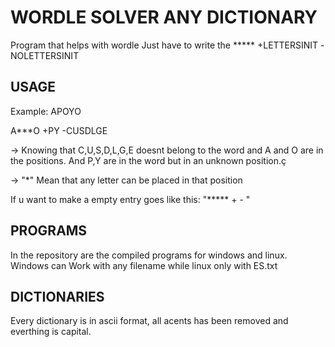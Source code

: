 # WORDLE SOLVER ANY DICTIONARY
Program that helps with wordle Just have to write the ***** +LETTERSINIT -NOLETTERSINIT

## USAGE

Example:
  APOYO
  
  A***O +PY -CUSDLGE
 
-> Knowing that C,U,S,D,L,G,E doesnt belong to the word and A and O are in the positions. And P,Y are in the word but in an unknown position.ç

-> "*" Mean that any letter can be placed in that position

If u want to make a empty entry goes like this: "***** + - "

## PROGRAMS

In the repository are the compiled programs for windows and linux.
Windows can Work with any filename while linux only with ES.txt

## DICTIONARIES

Every dictionary is in ascii format, all acents has been removed and everthing is capital.
